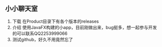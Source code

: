 小小聊天室
---
1. 下载
在Product目录下有各个版本的releases
2. 介绍
使用JavaFX构建的小app，目前刚做出来，bug挺多，想一起参与开发的可以联系QQ2253999066
3. 测试github，好久不用竟然忘了